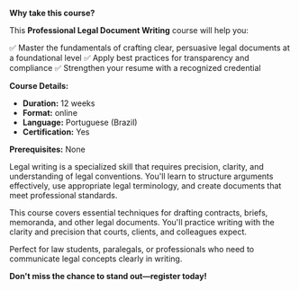 **Why take this course?**

This **Professional Legal Document Writing** course will help you:

✅ Master the fundamentals of crafting clear, persuasive legal documents at a foundational level
✅ Apply best practices for transparency and compliance
✅ Strengthen your resume with a recognized credential

**Course Details:**
- **Duration:** 12 weeks
- **Format:** online
- **Language:** Portuguese (Brazil)
- **Certification:** Yes

**Prerequisites:**
None

Legal writing is a specialized skill that requires precision, clarity, and understanding of legal conventions. You'll learn to structure arguments effectively, use appropriate legal terminology, and create documents that meet professional standards.

This course covers essential techniques for drafting contracts, briefs, memoranda, and other legal documents. You'll practice writing with the clarity and precision that courts, clients, and colleagues expect.

Perfect for law students, paralegals, or professionals who need to communicate legal concepts clearly in writing.

**Don't miss the chance to stand out—register today!**